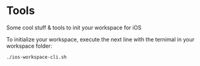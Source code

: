 # Tools
Some cool stuff &amp; tools to init your workspace for iOS

To initialize your workspace, execute the next line with the ternimal in your workspace folder:
```sh
./ios-workspace-cli.sh
```
